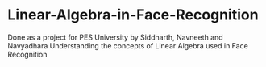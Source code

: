# Linear-Algebra-in-Face-Recognition
Done as a project for PES University by Siddharth, Navneeth and Navyadhara
Understanding the concepts of Linear Algebra used in Face Recognition
